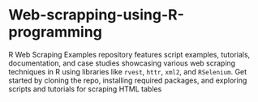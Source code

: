# Web-scrapping-using-R-programming
R Web Scraping Examples repository features script examples, tutorials, documentation, and case studies showcasing various web scraping techniques in R using libraries like `rvest`, `httr`, `xml2`, and `RSelenium`. Get started by cloning the repo, installing required packages, and exploring scripts and tutorials for scraping HTML tables
